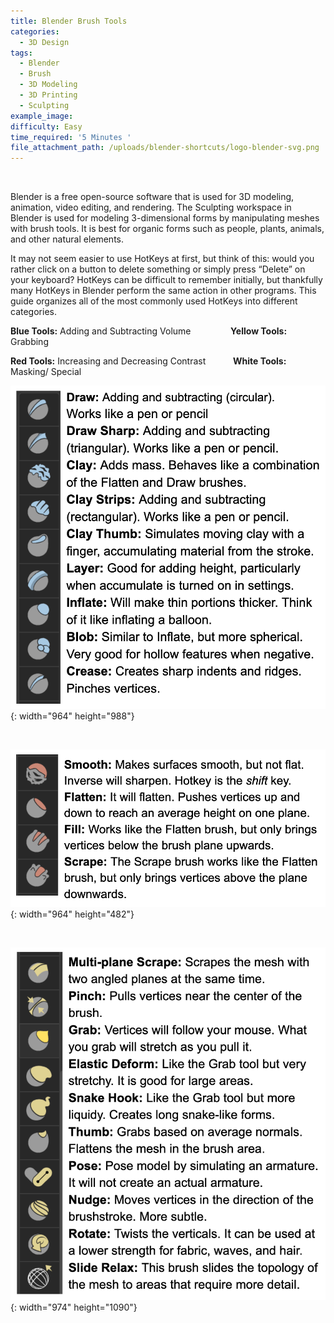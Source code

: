```yaml
---
title: Blender Brush Tools
categories:
  - 3D Design
tags:
  - Blender
  - Brush
  - 3D Modeling
  - 3D Printing
  - Sculpting
example_image:
difficulty: Easy
time_required: '5 Minutes '
file_attachment_path: /uploads/blender-shortcuts/logo-blender-svg.png
---
```


&nbsp;

Blender is a free open-source software that is used for 3D modeling, animation, video editing, and rendering. The Sculpting workspace in Blender is used for modeling 3-dimensional forms by manipulating meshes with brush tools. It is best for organic forms such as people, plants, animals, and other natural elements.

It may not seem easier to use HotKeys at first, but think of this: would you rather click on a button to delete something or simply press “Delete” on your keyboard? HotKeys can be difficult to remember initially, but thankfully many HotKeys in Blender perform the same action in other programs. This guide organizes all of the most commonly used HotKeys into different categories.&nbsp;

**Blue Tools:** Adding and Subtracting Volume **&nbsp; &nbsp; &nbsp; &nbsp; &nbsp; &nbsp; &nbsp; &nbsp; &nbsp; Yellow Tools:** Grabbing&nbsp;

**Red Tools:** Increasing and Decreasing Contrast **&nbsp; &nbsp; &nbsp; &nbsp; &nbsp; &nbsp; White Tools:** Masking/ Special &nbsp;**&nbsp;**

![](/uploads/blender-brush-tools/screen-shot-2022-02-03-at-11-02-46-am.png){: width="964" height="988"}

&nbsp;

![](/uploads/blender-brush-tools/screen-shot-2022-02-03-at-11-03-00-am.png){: width="964" height="482"}

&nbsp;

![](/uploads/blender-brush-tools/screen-shot-2022-02-03-at-11-03-11-am.png){: width="974" height="1090"}
